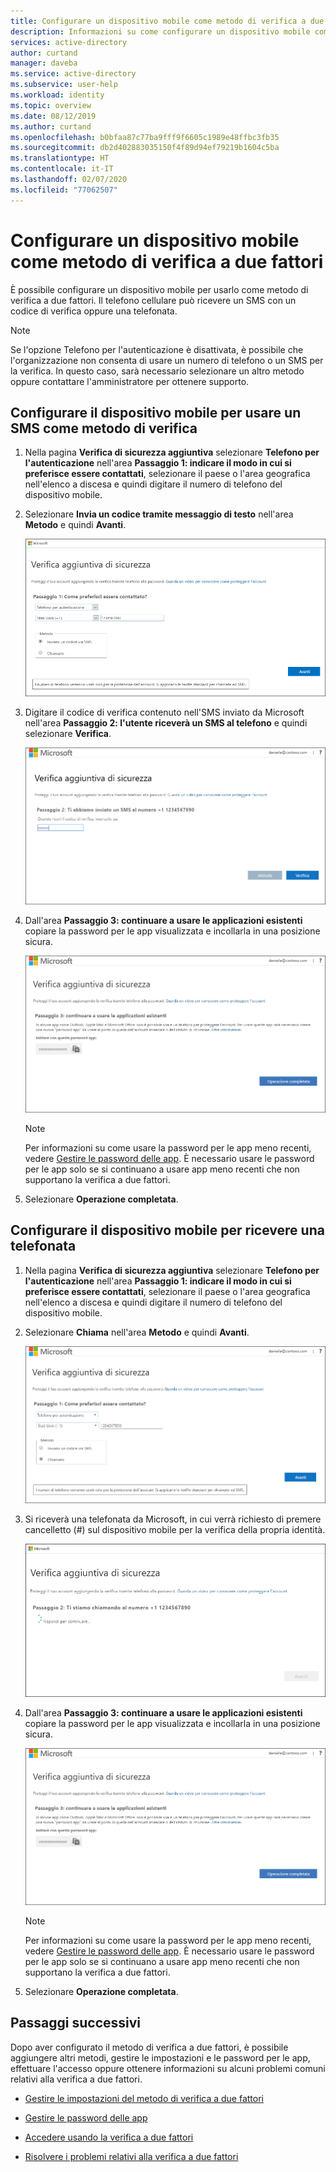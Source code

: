 ```yaml
---
title: Configurare un dispositivo mobile come metodo di verifica a due fattori - Azure Active Directory | Microsoft Docs
description: Informazioni su come configurare un dispositivo mobile come metodo di verifica a due fattori.
services: active-directory
author: curtand
manager: daveba
ms.service: active-directory
ms.subservice: user-help
ms.workload: identity
ms.topic: overview
ms.date: 08/12/2019
ms.author: curtand
ms.openlocfilehash: b0bfaa87c77ba9fff9f6605c1989e48ffbc3fb35
ms.sourcegitcommit: db2d402883035150f4f89d94ef79219b1604c5ba
ms.translationtype: HT
ms.contentlocale: it-IT
ms.lasthandoff: 02/07/2020
ms.locfileid: "77062507"
---
```

# <a name="set-up-a-mobile-device-as-your-two-factor-verification-method"></a>Configurare un dispositivo mobile come metodo di verifica a due fattori

È possibile configurare un dispositivo mobile per usarlo come metodo di verifica a due fattori. Il telefono cellulare può ricevere un SMS con un codice di verifica oppure una telefonata.

>[!Note]
> Se l'opzione Telefono per l'autenticazione è disattivata, è possibile che l'organizzazione non consenta di usare un numero di telefono o un SMS per la verifica. In questo caso, sarà necessario selezionare un altro metodo oppure contattare l'amministratore per ottenere supporto.

## <a name="set-up-your-mobile-device-to-use-a-text-message-as-your-verification-method"></a>Configurare il dispositivo mobile per usare un SMS come metodo di verifica

1. Nella pagina **Verifica di sicurezza aggiuntiva** selezionare **Telefono per l'autenticazione** nell'area **Passaggio 1: indicare il modo in cui si preferisce essere contattati**, selezionare il paese o l'area geografica nell'elenco a discesa e quindi digitare il numero di telefono del dispositivo mobile.

2. Selezionare **Invia un codice tramite messaggio di testo** nell'area **Metodo** e quindi **Avanti**.

    ![Pagina Verifica di sicurezza aggiuntiva, con Telefono per l'autenticazione e SMS](media/multi-factor-authentication-verification-methods/multi-factor-authentication-text-message.png)

3. Digitare il codice di verifica contenuto nell'SMS inviato da Microsoft nell'area **Passaggio 2: l'utente riceverà un SMS al telefono** e quindi selezionare **Verifica**.

    ![Pagina Verifica di sicurezza aggiuntiva, con Telefono per l'autenticazione e SMS](media/multi-factor-authentication-verification-methods/multi-factor-authentication-text-message-test.png)

4. Dall'area **Passaggio 3: continuare a usare le applicazioni esistenti** copiare la password per le app visualizzata e incollarla in una posizione sicura.

    ![Area delle password per le app nella pagina Verifica di sicurezza aggiuntiva](media/multi-factor-authentication-verification-methods/multi-factor-authentication-app-passwords.png)

    >[!Note]
    >Per informazioni su come usare la password per le app meno recenti, vedere [Gestire le password delle app](multi-factor-authentication-end-user-app-passwords.md). È necessario usare le password per le app solo se si continuano a usare app meno recenti che non supportano la verifica a due fattori.

5. Selezionare **Operazione completata**.

## <a name="set-up-your-mobile-device-to-receive-a-phone-call"></a>Configurare il dispositivo mobile per ricevere una telefonata

1. Nella pagina **Verifica di sicurezza aggiuntiva** selezionare **Telefono per l'autenticazione** nell'area **Passaggio 1: indicare il modo in cui si preferisce essere contattati**, selezionare il paese o l'area geografica nell'elenco a discesa e quindi digitare il numero di telefono del dispositivo mobile.

2. Selezionare **Chiama** nell'area **Metodo** e quindi **Avanti**.

    ![Pagina Verifica di sicurezza aggiuntiva, con Telefono per l'autenticazione e telefonata](media/multi-factor-authentication-verification-methods/multi-factor-authentication-phone-call.png)

3. Si riceverà una telefonata da Microsoft, in cui verrà richiesto di premere cancelletto (#) sul dispositivo mobile per la verifica della propria identità.

    ![Test del numero di telefono specificato](media/multi-factor-authentication-verification-methods/multi-factor-authentication-phone-call-test.png)

4. Dall'area **Passaggio 3: continuare a usare le applicazioni esistenti** copiare la password per le app visualizzata e incollarla in una posizione sicura.

    ![Area delle password per le app nella pagina Verifica di sicurezza aggiuntiva](media/multi-factor-authentication-verification-methods/multi-factor-authentication-app-passwords.png)

    >[!Note]
    >Per informazioni su come usare la password per le app meno recenti, vedere [Gestire le password delle app](multi-factor-authentication-end-user-app-passwords.md). È necessario usare le password per le app solo se si continuano a usare app meno recenti che non supportano la verifica a due fattori.

5. Selezionare **Operazione completata**.

## <a name="next-steps"></a>Passaggi successivi

Dopo aver configurato il metodo di verifica a due fattori, è possibile aggiungere altri metodi, gestire le impostazioni e le password per le app, effettuare l'accesso oppure ottenere informazioni su alcuni problemi comuni relativi alla verifica a due fattori.

- [Gestire le impostazioni del metodo di verifica a due fattori](multi-factor-authentication-end-user-manage-settings.md)

- [Gestire le password delle app](multi-factor-authentication-end-user-app-passwords.md)

- [Accedere usando la verifica a due fattori](multi-factor-authentication-end-user-signin.md)

- [Risolvere i problemi relativi alla verifica a due fattori](multi-factor-authentication-end-user-troubleshoot.md)
